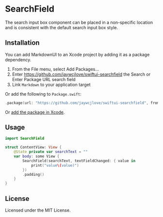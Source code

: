 SearchField
===

The search input box component can be placed in a non-specific location and is consistent with the default search input box style.

## Installation

You can add MarkdownUI to an Xcode project by adding it as a package dependency.

1. From the File menu, select Add Packages…
2. Enter https://github.com/jaywcjlove/swiftui-searchfield the Search or Enter Package URL search field
3. Link `Markdown` to your application target

Or add the following to `Package.swift`:

```swift
.package(url: "https://github.com/jaywcjlove/swiftui-searchfield", from: "1.0.0")
```

Or [add the package in Xcode](https://developer.apple.com/documentation/xcode/adding-package-dependencies-to-your-app).

## Usage

```swift
import SearchField

struct ContentView: View {
    @State private var searchText = ""
    var body: some View {
        SearchField(searchText, textFieldChanged: { value in
            print("value\(value)")
        })
        .padding()
    }
}
```

## License

Licensed under the MIT License.
